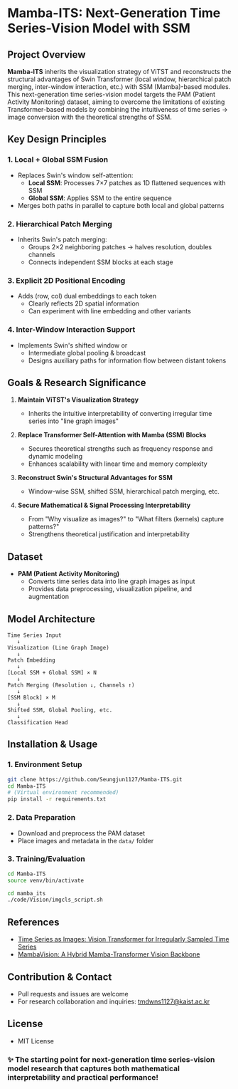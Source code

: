 # Mamba-ITS: Next-Generation Time Series-Vision Model with SSM

## Project Overview

**Mamba-ITS** inherits the visualization strategy of ViTST and reconstructs the structural advantages of Swin Transformer (local window, hierarchical patch merging, inter-window interaction, etc.) with SSM (Mamba)-based modules. This next-generation time series-vision model targets the PAM (Patient Activity Monitoring) dataset, aiming to overcome the limitations of existing Transformer-based models by combining the intuitiveness of time series → image conversion with the theoretical strengths of SSM.

## Key Design Principles

### 1. Local + Global SSM Fusion
- Replaces Swin's window self-attention:
  - **Local SSM**: Processes 7×7 patches as 1D flattened sequences with SSM
  - **Global SSM**: Applies SSM to the entire sequence
- Merges both paths in parallel to capture both local and global patterns

### 2. Hierarchical Patch Merging
- Inherits Swin's patch merging:
  - Groups 2×2 neighboring patches → halves resolution, doubles channels
  - Connects independent SSM blocks at each stage

### 3. Explicit 2D Positional Encoding
- Adds (row, col) dual embeddings to each token
  - Clearly reflects 2D spatial information
  - Can experiment with line embedding and other variants

### 4. Inter-Window Interaction Support
- Implements Swin's shifted window or
  - Intermediate global pooling & broadcast
  - Designs auxiliary paths for information flow between distant tokens

## Goals & Research Significance

1. **Maintain ViTST's Visualization Strategy**  
   - Inherits the intuitive interpretability of converting irregular time series into "line graph images"

2. **Replace Transformer Self-Attention with Mamba (SSM) Blocks**  
   - Secures theoretical strengths such as frequency response and dynamic modeling
   - Enhances scalability with linear time and memory complexity

3. **Reconstruct Swin's Structural Advantages for SSM**  
   - Window-wise SSM, shifted SSM, hierarchical patch merging, etc.

4. **Secure Mathematical & Signal Processing Interpretability**  
   - From "Why visualize as images?" to "What filters (kernels) capture patterns?"
   - Strengthens theoretical justification and interpretability

## Dataset

- **PAM (Patient Activity Monitoring)**
  - Converts time series data into line graph images as input
  - Provides data preprocessing, visualization pipeline, and augmentation

## Model Architecture

```
Time Series Input
   ↓
Visualization (Line Graph Image)
   ↓
Patch Embedding
   ↓
[Local SSM + Global SSM] × N
   ↓
Patch Merging (Resolution ↓, Channels ↑)
   ↓
[SSM Block] × M
   ↓
Shifted SSM, Global Pooling, etc.
   ↓
Classification Head
```

## Installation & Usage

### 1. Environment Setup

```bash
git clone https://github.com/Seungjun1127/Mamba-ITS.git
cd Mamba-ITS
# (Virtual environment recommended)
pip install -r requirements.txt
```

### 2. Data Preparation

- Download and preprocess the PAM dataset
- Place images and metadata in the `data/` folder

### 3. Training/Evaluation

```bash
cd Mamba-ITS
source venv/bin/activate

cd mamba_its
./code/Vision/imgcls_script.sh
```

## References

- [Time Series as Images: Vision Transformer for Irregularly Sampled Time Series](https://arxiv.org/abs/2303.12799)
- [MambaVision: A Hybrid Mamba-Transformer Vision Backbone](https://arxiv.org/abs/2407.08083)

## Contribution & Contact

- Pull requests and issues are welcome
- For research collaboration and inquiries: tmdwns1127@kaist.ac.kr

## License

- MIT License

### ✨ The starting point for next-generation time series-vision model research that captures both mathematical interpretability and practical performance!
